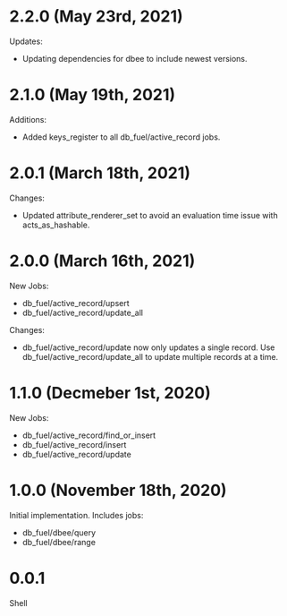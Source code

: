 
# 2.2.0 (May 23rd, 2021)

Updates:

* Updating dependencies for dbee to include newest versions.
# 2.1.0 (May 19th, 2021)

Additions:

* Added keys_register to all db_fuel/active_record jobs.

# 2.0.1 (March 18th, 2021)

Changes:

* Updated attribute_renderer_set to avoid an evaluation time issue with acts_as_hashable.

# 2.0.0 (March 16th, 2021)

New Jobs:
* db_fuel/active_record/upsert
* db_fuel/active_record/update_all

Changes:
* db_fuel/active_record/update now only updates a single record. Use db_fuel/active_record/update_all to update multiple records at a time.

# 1.1.0 (Decmeber 1st, 2020)

New Jobs:

* db_fuel/active_record/find_or_insert
* db_fuel/active_record/insert
* db_fuel/active_record/update

# 1.0.0 (November 18th, 2020)

Initial implementation.  Includes jobs:

* db_fuel/dbee/query
* db_fuel/dbee/range

# 0.0.1

Shell

